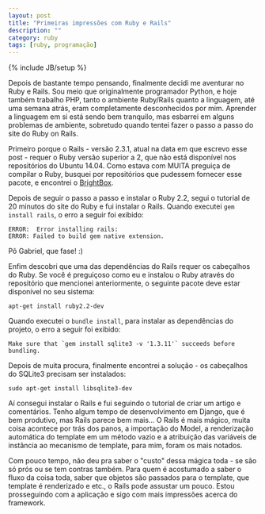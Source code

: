 ```yaml
---
layout: post
title: "Primeiras impressões com Ruby e Rails"
description: ""
category: ruby
tags: [ruby, programação]
---
```

{% include JB/setup %}

Depois de bastante tempo pensando, finalmente decidi me aventurar no Ruby e Rails.
Sou meio que originalmente programador Python, e hoje também trabalho PHP, tanto
o ambiente Ruby/Rails quanto a linguagem, até uma semana atrás, eram completamente
desconhecidos por mim. Aprender a linguagem em si está sendo bem tranquilo, mas
esbarrei em alguns problemas de ambiente, sobretudo quando tentei fazer o passo a
passo do site do Ruby on Rails.

Primeiro porque o Rails - versão  2.3.1, atual na data em que escrevo esse post -
requer o Ruby versão superior a 2, que não está disponível nos repositórios do
Ubuntu 14.04. Como estava com MUITA preguiça de compilar o Ruby, busquei por repositórios
que pudessem fornecer esse pacote, e encontrei o [BrightBox](https://www.brightbox.com/blog/2015/01/05/ruby-2-2-0-packages-for-ubuntu).

Depois de seguir o passo a passo e instalar o Ruby 2.2, segui o tutorial de 20
minutos do site do Ruby e fui instalar o Rails. Quando executei `gem install rails`,
o erro a seguir foi exibido:

```
ERROR:  Error installing rails: 	
ERROR: Failed to build gem native extension.
```

Pô Gabriel, que fase! :)

Enfim descobri que uma das dependências do Rails requer os cabeçalhos do Ruby.
Se você é preguiçoso como eu e instalou o Ruby através do repositório que
mencionei anteriormente, o seguinte pacote deve estar disponível no seu sistema:

```
apt-get install ruby2.2-dev
```

Quando executei o `bundle install`, para instalar as dependências do projeto,
o erro a seguir foi exibido:

```
Make sure that `gem install sqlite3 -v '1.3.11'` succeeds before bundling.
```

Depois de muita procura, finalmente encontrei a solução - os cabeçalhos do SQLite3
precisam ser instalados:

```
sudo apt-get install libsqlite3-dev
```

Aí consegui instalar o Rails e fui seguindo o tutorial de criar um artigo e
comentários. Tenho algum tempo de desenvolvimento em Django, que é bem produtivo,
mas Rails parece bem mais... O Rails é mais mágico, muita coisa acontece por trás
dos panos, a importação do Model, a renderização automática do template em um
método vazio e a atribuição das variáveis de instância ao mecanismo de template,
para mim, foram os mais notados.

Com pouco tempo, não deu pra saber o "custo" dessa mágica toda - se são só prós
ou se tem contras também. Para quem é acostumado a saber o fluxo da coisa toda,
saber que objetos são passados para o template, que template é renderizado e etc.,
o Rails pode assustar um pouco. Estou prosseguindo com a aplicação e sigo com
mais impressões acerca do framework.
